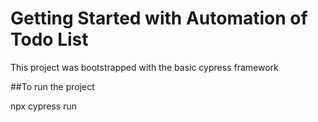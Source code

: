 # Getting Started with Automation of Todo List

This project was bootstrapped with the basic cypress framework

##To run the project

npx cypress run